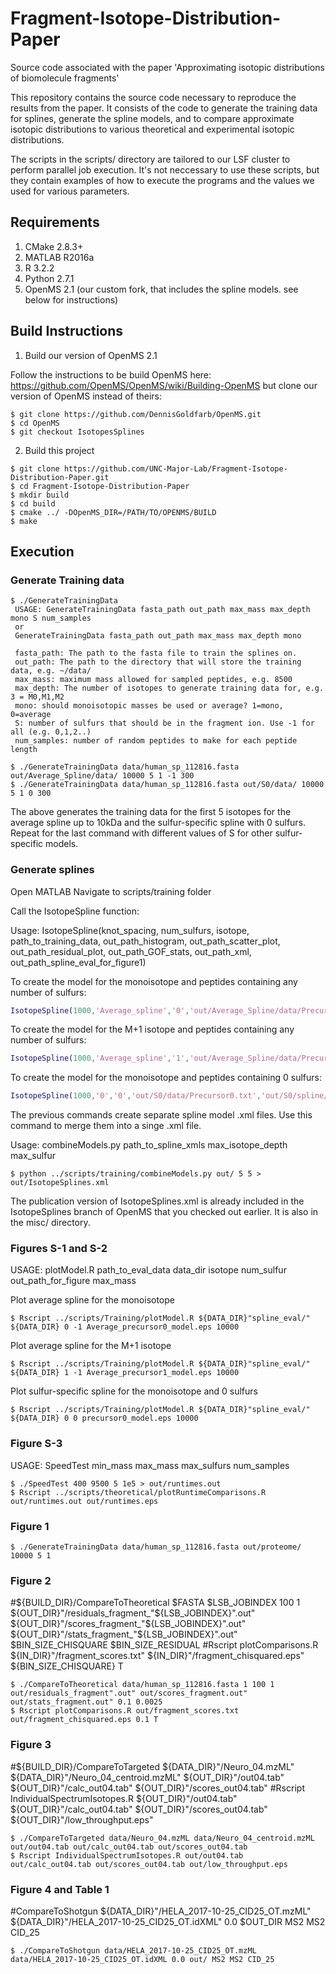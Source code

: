 # Fragment-Isotope-Distribution-Paper
Source code associated with the paper 'Approximating isotopic distributions of biomolecule fragments'

This repository contains the source code necessary to reproduce the results from the paper.
It consists of the code to generate the training data for splines, generate the spline models,
and to compare approximate isotopic distributions to various theoretical and experimental isotopic distributions.

The scripts in the scripts/ directory are tailored to our LSF cluster to perform parallel job execution.
It's not neccessary to use these scripts, but they contain examples of how to execute the programs
and the values we used for various parameters.

## Requirements
1. CMake 2.8.3+
2. MATLAB R2016a
3. R 3.2.2
4. Python 2.7.1
5. OpenMS 2.1 (our custom fork, that includes the spline models. see below for instructions)

## Build Instructions
1. Build our version of OpenMS 2.1

Follow the instructions to be build OpenMS here: https://github.com/OpenMS/OpenMS/wiki/Building-OpenMS
but clone our version of OpenMS instead of theirs:

```ShellSession
$ git clone https://github.com/DennisGoldfarb/OpenMS.git
$ cd OpenMS
$ git checkout IsotopesSplines
```

2. Build this project

```ShellSession
$ git clone https://github.com/UNC-Major-Lab/Fragment-Isotope-Distribution-Paper.git
$ cd Fragment-Isotope-Distribution-Paper
$ mkdir build
$ cd build
$ cmake ../ -DOpenMS_DIR=/PATH/TO/OPENMS/BUILD
$ make
```

## Execution

### Generate Training data
```ShellSession
$ ./GenerateTrainingData 
 USAGE: GenerateTrainingData fasta_path out_path max_mass max_depth mono S num_samples 
 or 
 GenerateTrainingData fasta_path out_path max_mass max_depth mono
 
 fasta_path: The path to the fasta file to train the splines on.
 out_path: The path to the directory that will store the training data, e.g. ~/data/
 max_mass: maximum mass allowed for sampled peptides, e.g. 8500
 max_depth: The number of isotopes to generate training data for, e.g. 3 = M0,M1,M2
 mono: should monoisotopic masses be used or average? 1=mono, 0=average
 S: number of sulfurs that should be in the fragment ion. Use -1 for all (e.g. 0,1,2..)
 num_samples: number of random peptides to make for each peptide length
 
$ ./GenerateTrainingData data/human_sp_112816.fasta out/Average_Spline/data/ 10000 5 1 -1 300
$ ./GenerateTrainingData data/human_sp_112816.fasta out/S0/data/ 10000 5 1 0 300
```

The above generates the training data for the first 5 isotopes for the average spline up to 10kDa and the sulfur-specific spline with 0 sulfurs. Repeat for the last command with different values of S for other sulfur-specific models.

### Generate splines
Open MATLAB
Navigate to scripts/training folder

Call the IsotopeSpline function:

Usage: IsotopeSpline(knot_spacing, num_sulfurs, isotope, path_to_training_data, out_path_histogram, out_path_scatter_plot, out_path_residual_plot, out_path_GOF_stats, out_path_xml, out_path_spline_eval_for_figure1)  

To create the model for the monoisotope and peptides containing any number of sulfurs:
```Matlab
IsotopeSpline(1000,'Average_spline','0','out/Average_Spline/data/Precursor0.txt','out/Average_Spline/spline/hist/Precursor0.pdf','out/Average_Spline/spline/scatter/Precursor0.pdf','out/Average_Spline/spline/res/Precursor0.pdf','out/Average_Spline/spline/gof/Precursor0.txt','out/Average_Spline/spline/model/Precursor0.xml','out/Average_Spline/spline/eval/Precursor0.tab')
```
To create the model for the M+1 isotope and peptides containing any number of sulfurs:
```Matlab
IsotopeSpline(1000,'Average_spline','1','out/Average_Spline/data/Precursor1.txt','out/Average_Spline/spline/hist/Precursor1.pdf','out/Average_Spline/spline/scatter/Precursor1.pdf','out/Average_Spline/spline/res/Precursor1.pdf','out/Average_Spline/spline/gof/Precursor1.txt','out/Average_Spline/spline/model/Precursor1.xml','out/Average_Spline/spline/eval/Precursor1.tab')
```
To create the model for the monoisotope and peptides containing 0 sulfurs:
```Matlab
IsotopeSpline(1000,'0','0','out/S0/data/Precursor0.txt','out/S0/spline/hist/Precursor0.pdf','out/S0/spline/scatter/Precursor0.pdf','out/S0/spline/res/Precursor0.pdf','out/S0/spline/gof/Precursor0.txt','out/S0/spline/model/Precursor0.xml','out/S0/spline/eval/Precursor0.tab')
```
The previous commands create separate spline model .xml files. Use this command to merge them into a singe .xml file.

Usage: combineModels.py path_to_spline_xmls max_isotope_depth max_sulfur
```ShellSession
$ python ../scripts/training/combineModels.py out/ 5 5 > out/IsotopeSplines.xml
```
The publication version of IsotopeSplines.xml is already included in the IsotopeSplines branch of OpenMS that you checked out earlier. It is also in the misc/ directory.

### Figures S-1 and S-2

USAGE: plotModel.R path_to_eval_data data_dir isotope num_sulfur out_path_for_figure max_mass

Plot average spline for the monoisotope
```ShellSession
$ Rscript ../scripts/Training/plotModel.R ${DATA_DIR}"spline_eval/" ${DATA_DIR} 0 -1 Average_precursor0_model.eps 10000
```
Plot average spline for the M+1 isotope
```ShellSession
$ Rscript ../scripts/Training/plotModel.R ${DATA_DIR}"spline_eval/" ${DATA_DIR} 1 -1 Average_precursor1_model.eps 10000
```
Plot sulfur-specific spline for the monoisotope and 0 sulfurs
```ShellSession
$ Rscript ../scripts/Training/plotModel.R ${DATA_DIR}"spline_eval/" ${DATA_DIR} 0 0 precursor0_model.eps 10000
```

### Figure S-3

USAGE: SpeedTest min_mass max_mass max_sulfurs num_samples
```ShellSession
$ ./SpeedTest 400 9500 5 1e5 > out/runtimes.out
$ Rscript ../scripts/theoretical/plotRuntimeComparisons.R out/runtimes.out out/runtimes.eps
```

### Figure 1

```ShellSession
$ ./GenerateTrainingData data/human_sp_112816.fasta out/proteome/ 10000 5 1
```

### Figure 2
#${BUILD_DIR}/CompareToTheoretical $FASTA $LSB_JOBINDEX 100 1 ${OUT_DIR}"/residuals_fragment_"${LSB_JOBINDEX}".out" ${OUT_DIR}"/scores_fragment_"${LSB_JOBINDEX}".out" ${OUT_DIR}"/stats_fragment_"${LSB_JOBINDEX}".out" $BIN_SIZE_CHISQUARE $BIN_SIZE_RESIDUAL
#Rscript plotComparisons.R ${IN_DIR}"/fragment_scores.txt" ${IN_DIR}"/fragment_chisquared.eps" ${BIN_SIZE_CHISQUARE} T


```ShellSession
$ ./CompareToTheoretical data/human_sp_112816.fasta 1 100 1 out/residuals_fragment".out" out/scores_fragment.out" out/stats_fragment.out" 0.1 0.0025
$ Rscript plotComparisons.R out/fragment_scores.txt out/fragment_chisquared.eps 0.1 T
```

### Figure 3

#${BUILD_DIR}/CompareToTargeted ${DATA_DIR}"/Neuro_04.mzML" ${DATA_DIR}"/Neuro_04_centroid.mzML" ${OUT_DIR}"/out04.tab" ${OUT_DIR}"/calc_out04.tab" ${OUT_DIR}"/scores_out04.tab"
#Rscript IndividualSpectrumIsotopes.R ${OUT_DIR}"/out04.tab" ${OUT_DIR}"/calc_out04.tab" ${OUT_DIR}"/scores_out04.tab" ${OUT_DIR}"/low_throughput.eps"


```ShellSession
$ ./CompareToTargeted data/Neuro_04.mzML data/Neuro_04_centroid.mzML out/out04.tab out/calc_out04.tab out/scores_out04.tab
$ Rscript IndividualSpectrumIsotopes.R out/out04.tab out/calc_out04.tab out/scores_out04.tab out/low_throughput.eps
```

### Figure 4 and Table 1

#CompareToShotgun ${DATA_DIR}"/HELA_2017-10-25_CID25_OT.mzML" ${DATA_DIR}"/HELA_2017-10-25_CID25_OT.idXML" 0.0 $OUT_DIR MS2 MS2 CID_25
```ShellSession
$ ./CompareToShotgun data/HELA_2017-10-25_CID25_OT.mzML data/HELA_2017-10-25_CID25_OT.idXML 0.0 out/ MS2 MS2 CID_25
```


